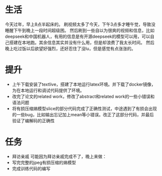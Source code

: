# 生活
今天过年，早上8点半起床的。
刷视频太多了今天，下午3点多才睡午觉，导致没睡醒下午到晚上一段时间超级困。
然后刷到一些自以为很爽的视频和信息，比如deepseek和中国机器人，有用的信息是有开源deepseek的模型可以用，可以自己搭建在本地跑。其余信息其实并没有什么用，但是却浪费了我太长时间。
然后晚上吃过饭以后欲望好强烈，还好忍住了没lu，但是感觉有点涨涨的。

# 提升
- 上午下载安装了textlive，搭建了本地运行latex环境。并下载了docker镜像，为在本地运行和调试代码提供了环境。
- 改完了论文的related work，修改了abstract和related work的一些小错误和语法问题
- 将有损压缩熵模型slice的部分代码完成了正确性测试，中途遇到了有损会出现的一些bug，比如输出忘记加上mean等小错误。改正了这部分代码，并最后验证了编解码的正确性

# 任务
- 拜访亲戚
可能因为拜访亲戚完成不了，晚上来做：
- 写完完整的jpeg有损压缩的熵模型
- 完成训练代码的编写



